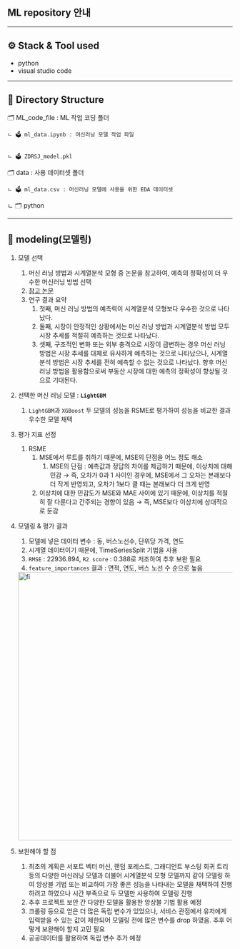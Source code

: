 ## ML repository 안내

---
⚙️ Stack & Tool used
---
- python
- visual studio code

---
📂 Directory Structure
---

🗂 ML_code_file : ML 작업 코딩 폴더

    ㄴ 🗳 ml_data.ipynb : 머신러닝 모델 작업 파일


    ㄴ 🗳 ZDRSJ_model.pkl


🗂 data : 사용 데이터셋 폴더

    ㄴ 🗳 ml_data.csv : 머신러닝 모델에 사용을 위한 EDA 데이터셋

    
 ㄴ 🗂 python
 
   

 ---

## 🤖 modeling(모델링)

1. 모델 선택
    1. 머신 러닝 방법과 시계열분석 모형 중 논문을 참고하여, 예측의 정확성이 더 우수한 머신러닝 방법 선택 
      1. [참고 논문](https://www.kci.go.kr/kciportal/ci/sereArticleSearch/ciSereArtiView.kci?sereArticleSearchBean.artiId=ART002324086)
      2. 연구 결과 요약
          1. 첫째, 머신 러닝 방법의 예측력이 시계열분석 모형보다 우수한 것으로 나타났다.
          2. 둘째, 시장이 안정적인 상황에서는 머신 러닝 방법과 시계열분석 방법 모두 시장 추세를 적절히 예측하는 것으로 나타났다.
          3. 셋째, 구조적인 변화 또는 외부 충격으로 시장이 급변하는 경우 머신 러닝 방법은 시장 추세를 대체로 유사하게 예측하는 것으로 나타났으나, 시계열분석 방법은 시장 추세를 전혀 예측할 수 없는 것으로 나타났다. 향후 머신 러닝 방법을 활용함으로써 부동산 시장에 대한 예측의 정확성이 향상될 것으로 기대된다.
  2. 선택한 머신 러닝 모델 : **`LightGBM`**
      1. `LightGBM`과 `XGBoost` 두 모델의 성능을 RSME로 평가하여 성능을 비교한 결과 우수한 모델 채택
2. 평가 지표 선정
   1. RSME
       1. MSE에서 루트를 취하기 때문에, MSE의 단점을 어느 정도 해소
           1. MSE의 단점 : 예측값과 정답의 차이를 제곱하기 때문에, 이상치에 대해 민감 → 즉, 오차가 0과 1 사이인 경우에, MSE에서 그 오차는 본래보다 더 작게 반영되고, 오차가 1보다 클 때는 본래보다 더 크게 반영
       2. 이상치에 대한 민감도가 MSE와 MAE 사이에 있기 때문에, 이상치를 적절히 잘 다룬다고 간주되는 경향이 있음 → 즉, MSE보다 이상치에 상대적으로 둔감
3. 모델링 & 평가 결과
    1. 모델에 넣은 데이터 변수 : 동, 버스노선수, 단위당 가격, 연도
    2. 시계열 데이터이기 때문에, TimeSeriesSplit 기법을 사용
    3. `RMSE` : 22936.894, `R2 score` :  0.388로 저조하여 추후 보완 필요
    4. `feature_importances` 결과 : 면적, 연도, 버스 노선 수 순으로 높음
    <img width="601" alt="fi" src="https://user-images.githubusercontent.com/89832134/160360847-8aeffc37-b06e-4c19-87b3-7e1e9daa4189.png">

4. 보완해야 할 점
    1. 최초의 계획은 서포트 벡터 머신, 랜덤 포레스트, 그래디언트  부스팅 회귀 트리 등의 다양한 머신러닝 모델과 더불어 시계열분석 모형 모델까지 같이 모델링 하여 앙상블 기법 또는 비교하여 가장 좋은 성능을 나타내는 모델을 채택하여 진행하려고 하였으나 시간 부족으로 두 모델만 사용하여 모델링 진행
    2. 추후 프로젝트 보안 간 다양한 모델을 활용한 앙상블 기법 활용 예정
    3. 크롤링 등으로 얻은 더 많은 독립 변수가 있었으나, 서비스 관점에서 유저에게 입력받을 수 있는 값이 제한되어 모델링 전에 많은 변수를 drop 하였음. 추후 어떻게 보완해야 할지 고민 필요
    4. 공공데이터를 활용하여 독립 변수 추가 예정
